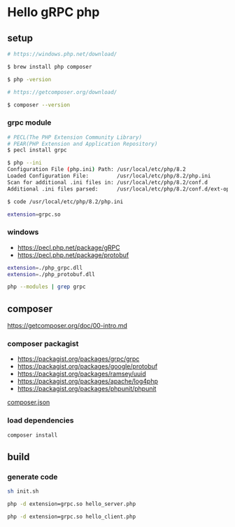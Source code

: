 # Hello gRPC php

## setup

```sh
# https://windows.php.net/download/

$ brew install php composer

$ php -version
```

```sh
# https://getcomposer.org/download/

$ composer --version
```

### grpc module

```sh
# PECL(The PHP Extension Community Library)
# PEAR(PHP Extension and Application Repository)
$ pecl install grpc

$ php --ini
Configuration File (php.ini) Path: /usr/local/etc/php/8.2
Loaded Configuration File:         /usr/local/etc/php/8.2/php.ini
Scan for additional .ini files in: /usr/local/etc/php/8.2/conf.d
Additional .ini files parsed:      /usr/local/etc/php/8.2/conf.d/ext-opcache.ini

$ code /usr/local/etc/php/8.2/php.ini

extension=grpc.so
```

### windows

- <https://pecl.php.net/package/gRPC>
- <https://pecl.php.net/package/protobuf>

```sh
extension=./php_grpc.dll
extension=./php_protobuf.dll
```

```sh
php --modules | grep grpc
```

## composer

<https://getcomposer.org/doc/00-intro.md>

### composer packagist

- <https://packagist.org/packages/grpc/grpc>
- <https://packagist.org/packages/google/protobuf>
- <https://packagist.org/packages/ramsey/uuid>
- <https://packagist.org/packages/apache/log4php>
- <https://packagist.org/packages/phpunit/phpunit>

[composer.json](composer.json)

### load dependencies

```sh
composer install
```

## build

### generate code

```sh
sh init.sh
```

```sh
php -d extension=grpc.so hello_server.php

php -d extension=grpc.so hello_client.php
```
